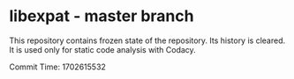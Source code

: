 # libexpat - master branch

This repository contains frozen state of the repository.
Its history is cleared. It is used only for static code
analysis with Codacy.

Commit Time: 1702615532